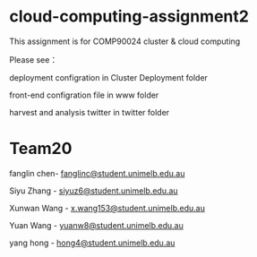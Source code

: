 # cloud-computing-assignment2
This assignment is for COMP90024 cluster & cloud computing

Please see：

deployment configration in Cluster Deployment folder

front-end configration file in www folder

harvest and analysis twitter in twitter folder

# Team20

fanglin chen- fanglinc@student.unimelb.edu.au

Siyu Zhang - siyuz6@student.unimelb.edu.au

Xunwan Wang - x.wang153@student.unimelb.edu.au

Yuan Wang - yuanw8@student.unimelb.edu.au

yang hong - hong4@student.unimelb.edu.au
